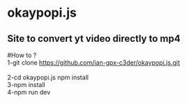 # okaypopi.js
Site to convert yt video directly to mp4
----------------------------------------
#How to ?<br/>
1-git clone https://github.com/ian-gpx-c3der/okaypopi.js.git<br><br/>
2-cd okaypopi.js npm install<br/>
3-npm install<br/>
4-npm run dev<br/>
